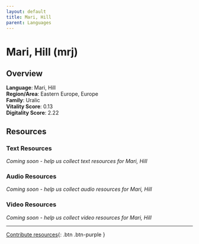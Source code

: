 ```yaml
---
layout: default
title: Mari, Hill
parent: Languages
---
```


# Mari, Hill (mrj)

## Overview

**Language**: Mari, Hill  
**Region/Area**: Eastern Europe, Europe  
**Family**: Uralic  
**Vitality Score**: 0.13  
**Digitality Score**: 2.22  

## Resources

### Text Resources
*Coming soon - help us collect text resources for Mari, Hill*

### Audio Resources
*Coming soon - help us collect audio resources for Mari, Hill*

### Video Resources
*Coming soon - help us collect video resources for Mari, Hill*

---

[Contribute resources](https://fairtrain.github.io/){: .btn .btn-purple }
